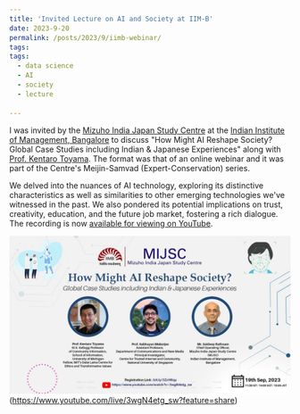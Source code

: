 ```yaml
---
title: 'Invited Lecture on AI and Society at IIM-B'
date: 2023-9-20
permalink: /posts/2023/9/iimb-webinar/
tags:
tags:
  - data science
  - AI
  - society
  - lecture
  
---
```


I was invited by the [Mizuho India Japan Study Centre](https://www.iimb.ac.in/centres-of-excellence/mijsc) at the [Indian Institute of Management, Bangalore](https://www.iimb.ac.in/) to discuss "How Might AI Reshape Society? Global Case Studies including Indian & Japanese Experiences" along with [Prof. Kentaro Toyama](https://www.si.umich.edu/people/kentaro-toyama). The format was that of an online webinar and it was part of the Centre's Meijin-Samvad (Expert-Conservation) series.

We delved into the nuances of AI technology, exploring its distinctive characteristics as well as similarities to other emerging technologies we've witnessed in the past. We also pondered its potential implications on trust, creativity, education, and the future job market, fostering a rich dialogue. The recording is now [available for viewing on YouTube](https://www.youtube.com/live/3wgN4etg_sw?feature=share).

![Meijin Samvad Poster](/assets/images/iimb-webinar.jpeg)(https://www.youtube.com/live/3wgN4etg_sw?feature=share)


